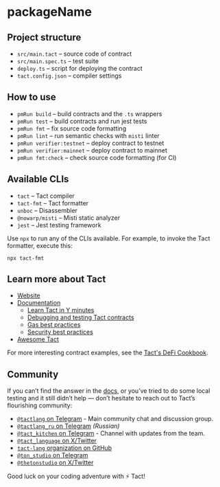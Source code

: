 # packageName

## Project structure

- `src/main.tact` – source code of contract
- `src/main.spec.ts` – test suite
- `deploy.ts` – script for deploying the contract
- `tact.config.json` – compiler settings

## How to use

- `pmRun build` – build contracts and the `.ts` wrappers
- `pmRun test` – build contracts and run jest tests
- `pmRun fmt` – fix source code formatting
- `pmRun lint` – run semantic checks with `misti` linter
- `pmRun verifier:testnet` – deploy contract to testnet
- `pmRun verifier:mainnet` – deploy contract to mainnet
- `pmRun fmt:check` – check source code formatting (for CI)

## Available CLIs

- `tact` – Tact compiler
- `tact-fmt` – Tact formatter
- `unboc` – Disassembler
- `@nowarp/misti` – Misti static analyzer
- `jest` – Jest testing framework

Use `npx` to run any of the CLIs available. For example, to invoke the Tact formatter, execute this:

```shell
npx tact-fmt
```

## Learn more about Tact

- [Website](https://tact-lang.org/)
- [Documentation](https://docs.tact-lang.org/)
  - [Learn Tact in Y minutes](https://docs.tact-lang.org/book/learn-tact-in-y-minutes/)
  - [Debugging and testing Tact contracts](https://docs.tact-lang.org/book/debug/)
  - [Gas best practices](https://docs.tact-lang.org/book/gas-best-practices/)
  - [Security best practices](https://docs.tact-lang.org/book/security-best-practices/)
- [Awesome Tact](https://github.com/tact-lang/awesome-tact)

For more interesting contract examples, see the [Tact's DeFi Cookbook](https://github.com/tact-lang/defi-cookbook).

## Community

If you can’t find the answer in the [docs](https://docs.tact-lang.org), or you’ve tried to do some local testing and it still didn’t help — don’t hesitate to reach out to Tact’s flourishing community:

- [`@tactlang` on Telegram](https://t.me/tactlang) - Main community chat and discussion group.
- [`@tactlang_ru` on Telegram](https://t.me/tactlang_ru) _(Russian)_
- [`@tact_kitchen` on Telegram](https://t.me/tact_kitchen) - Channel with updates from the team.
- [`@tact_language` on X/Twitter](https://x.com/tact_language)
- [`tact-lang` organization on GitHub](https://github.com/tact-lang)
- [`@ton_studio` on Telegram](https://t.me/ton_studio)
- [`@thetonstudio` on X/Twitter](https://x.com/thetonstudio)

Good luck on your coding adventure with ⚡ Tact!

